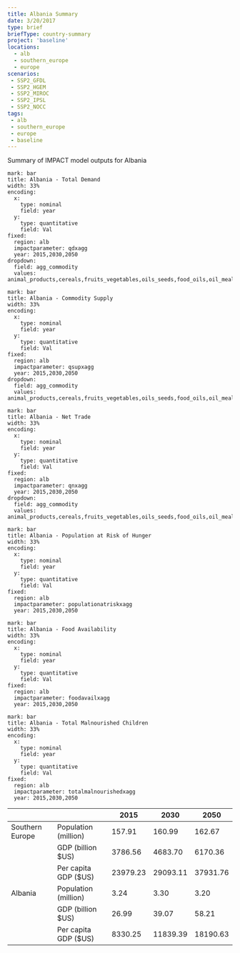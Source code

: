```yaml
---
title: Albania Summary
date: 3/20/2017
type: brief
briefType: country-summary
project: 'baseline'
locations:
  - alb
  - southern_europe
  - europe
scenarios:
 - SSP2_GFDL
 - SSP2_HGEM
 - SSP2_MIROC
 - SSP2_IPSL
 - SSP2_NOCC
tags:
 - alb
 - southern_europe
 - europe
 - baseline
---
```

Summary of IMPACT model outputs for Albania

```chart
mark: bar
title: Albania - Total Demand
width: 33%
encoding:
  x:
    type: nominal
    field: year
  y:
    type: quantitative
    field: Val
fixed:
  region: alb
  impactparameter: qdxagg
  year: 2015,2030,2050
dropdown:
  field: agg_commodity
  values: animal_products,cereals,fruits_vegetables,oils_seeds,food_oils,oil_meals,other,pulses,roots_tubers,sugar
```

```chart
mark: bar
title: Albania - Commodity Supply
width: 33%
encoding:
  x:
    type: nominal
    field: year
  y:
    type: quantitative
    field: Val
fixed:
  region: alb
  impactparameter: qsupxagg
  year: 2015,2030,2050
dropdown:
  field: agg_commodity
  values: animal_products,cereals,fruits_vegetables,oils_seeds,food_oils,oil_meals,other,pulses,roots_tubers,sugar
```

```chart
mark: bar
title: Albania - Net Trade
width: 33%
encoding:
  x:
    type: nominal
    field: year
  y:
    type: quantitative
    field: Val
fixed:
  region: alb
  impactparameter: qnxagg
  year: 2015,2030,2050
dropdown:
  field: agg_commodity
  values: animal_products,cereals,fruits_vegetables,oils_seeds,food_oils,oil_meals,other,pulses,roots_tubers,sugar
```

```chart
mark: bar
title: Albania - Population at Risk of Hunger
width: 33%
encoding:
  x:
    type: nominal
    field: year
  y:
    type: quantitative
    field: Val
fixed:
  region: alb
  impactparameter: populationatriskxagg
  year: 2015,2030,2050
```

```chart
mark: bar
title: Albania - Food Availability
width: 33%
encoding:
  x:
    type: nominal
    field: year
  y:
    type: quantitative
    field: Val
fixed:
  region: alb
  impactparameter: foodavailxagg
  year: 2015,2030,2050
```

```chart
mark: bar
title: Albania - Total Malnourished Children
width: 33%
encoding:
  x:
    type: nominal
    field: year
  y:
    type: quantitative
    field: Val
fixed:
  region: alb
  impactparameter: totalmalnourishedxagg
  year: 2015,2030,2050
```

|   |   | 2015 | 2030 | 2050 |
|---|---|---|---|---|
| Southern Europe | Population (million) | 157.91 | 160.99 | 162.67 |
|  | GDP (billion $US) | 3786.56 | 4683.70 | 6170.36 |
|  | Per capita GDP ($US) | 23979.23 | 29093.11 | 37931.76 |
| Albania | Population (million) | 3.24 | 3.30 | 3.20 |
|  | GDP (billion $US) | 26.99 | 39.07 | 58.21 |
|  | Per capita GDP ($US) | 8330.25| 11839.39| 18190.63|